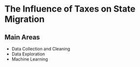 # **The Influence of Taxes on State Migration**


## Main Areas

* Data Collection and Cleaning
* Data Exploration
* Machine Learning

